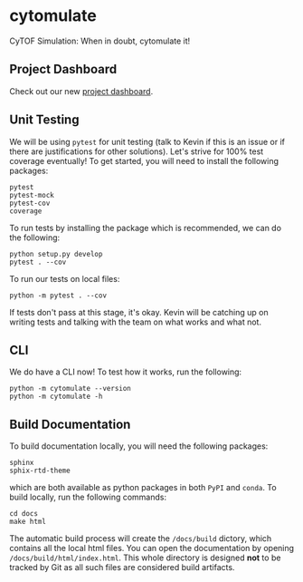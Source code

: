 # cytomulate
CyTOF Simulation: When in doubt, cytomulate it!

## Project Dashboard

Check out our new [project dashboard](https://github.com/kevin931/cytomulate/projects/1). 

## Unit Testing

We will be using ``pytest`` for unit testing (talk to Kevin if this is an issue or if there are justifications for other solutions). Let's strive for 100% test coverage eventually! To get started, you will need to install the following packages:

```
pytest
pytest-mock
pytest-cov
coverage
```

To run tests by installing the package which is recommended, we can do the following:

```shell
python setup.py develop 
pytest . --cov
```

To run our tests on local files:

```shell
python -m pytest . --cov
```

If tests don't pass at this stage, it's okay. Kevin will be catching up on writing tests and talking with the team on what works and what not.

## CLI

We do have a CLI now! To test how it works, run the following: 

```shell
python -m cytomulate --version
python -m cytomulate -h
```

## Build Documentation

To build documentation locally, you will need the following packages:

```
sphinx
sphix-rtd-theme
```
which are both available as python packages in both ``PyPI`` and ``conda``. To build locally, run the following commands:

```shell
cd docs
make html
```

The automatic build process will create the ``/docs/build`` dictory, which contains all the local html files. You can open the documentation by opening ``/docs/build/html/index.html``. This whole directory is designed **not** to be tracked by Git as all such files are considered build artifacts.